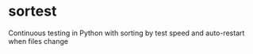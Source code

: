 sortest
=======

Continuous testing in Python with sorting by test speed and auto-restart when files change